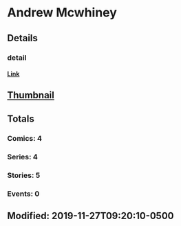 # Andrew  Mcwhiney 
## Details
### detail
#### [Link](http://marvel.com/comics/creators/1485/andrew_mcwhiney?utm_campaign=apiRef&utm_source=225578a89fc76f3d20fbffda5d17a88d)
## [Thumbnail](http://i.annihil.us/u/prod/marvel/i/mg/b/40/image_not_available.jpg)
## Totals
### Comics: 4
### Series: 4
### Stories: 5
### Events: 0
## Modified: 2019-11-27T09:20:10-0500